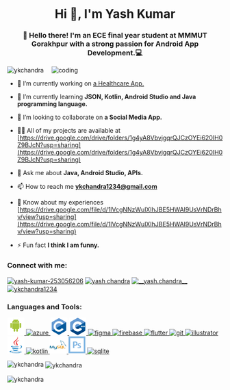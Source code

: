 <h1 align="center">Hi 👋, I'm Yash Kumar</h1>
<h3 align="center">👋 Hello there! I'm an ECE final year student at MMMUT Gorakhpur with a strong passion for Android App Development.💻</h3>
<img align="right" alt="coding" width="400" src="https://camo.githubusercontent.com/cae12fddd9d6982901d82580bdf321d81fb299141098ca1c2d4891870827bf17/68747470733a2f2f6d69726f2e6d656469756d2e636f6d2f6d61782f313336302f302a37513379765349765f7430696f4a2d5a2e676966">
<p align="left"> <img src="https://komarev.com/ghpvc/?username=ykchandra&label=Profile%20views&color=0e75b6&style=flat" alt="ykchandra" /> </p>

- 🔭 I’m currently working on [a Healthcare App.](https://github.com/ykchandra/healthcareApp)

- 🌱 I’m currently learning **JSON, Kotlin, Android Studio and Java programming language.**

- 👯 I’m looking to collaborate on **a Social Media App.**

- 👨‍💻 All of my projects are available at [https://drive.google.com/drive/folders/1g4yA8VbvjgqrQJCzOYEi620IH0Z9BJcN?usp=sharing](https://drive.google.com/drive/folders/1g4yA8VbvjgqrQJCzOYEi620IH0Z9BJcN?usp=sharing)

- 💬 Ask me about **Java, Android Studio, APIs.**

- 📫 How to reach me **ykchandra1234@gmail.com**

- 📄 Know about my experiences [https://drive.google.com/file/d/1lVcgNNzWulXIhJBE5HWAl9UsVrNDrBhv/view?usp=sharing](https://drive.google.com/file/d/1lVcgNNzWulXIhJBE5HWAl9UsVrNDrBhv/view?usp=sharing)

- ⚡ Fun fact **I think I am funny.**

<h3 align="left">Connect with me:</h3>
<p align="left">
<a href="https://linkedin.com/in/yash-kumar-253056206" target="blank"><img align="center" src="https://raw.githubusercontent.com/rahuldkjain/github-profile-readme-generator/master/src/images/icons/Social/linked-in-alt.svg" alt="yash-kumar-253056206" height="30" width="40" /></a>
<a href="https://fb.com/yash chandra" target="blank"><img align="center" src="https://raw.githubusercontent.com/rahuldkjain/github-profile-readme-generator/master/src/images/icons/Social/facebook.svg" alt="yash chandra" height="30" width="40" /></a>
<a href="https://instagram.com/__yash.chandra__" target="blank"><img align="center" src="https://raw.githubusercontent.com/rahuldkjain/github-profile-readme-generator/master/src/images/icons/Social/instagram.svg" alt="__yash.chandra__" height="30" width="40" /></a>
<a href="https://www.codechef.com/users/ykchandra1234" target="blank"><img align="center" src="https://cdn.jsdelivr.net/npm/simple-icons@3.1.0/icons/codechef.svg" alt="ykchandra1234" height="30" width="40" /></a>
</p>

<h3 align="left">Languages and Tools:</h3>
<p align="left"> <a href="https://developer.android.com" target="_blank" rel="noreferrer"> <img src="https://raw.githubusercontent.com/devicons/devicon/master/icons/android/android-original-wordmark.svg" alt="android" width="40" height="40"/> </a> <a href="https://azure.microsoft.com/en-in/" target="_blank" rel="noreferrer"> <img src="https://www.vectorlogo.zone/logos/microsoft_azure/microsoft_azure-icon.svg" alt="azure" width="40" height="40"/> </a> <a href="https://www.cprogramming.com/" target="_blank" rel="noreferrer"> <img src="https://raw.githubusercontent.com/devicons/devicon/master/icons/c/c-original.svg" alt="c" width="40" height="40"/> </a> <a href="https://www.w3schools.com/cpp/" target="_blank" rel="noreferrer"> <img src="https://raw.githubusercontent.com/devicons/devicon/master/icons/cplusplus/cplusplus-original.svg" alt="cplusplus" width="40" height="40"/> </a> <a href="https://www.figma.com/" target="_blank" rel="noreferrer"> <img src="https://www.vectorlogo.zone/logos/figma/figma-icon.svg" alt="figma" width="40" height="40"/> </a> <a href="https://firebase.google.com/" target="_blank" rel="noreferrer"> <img src="https://www.vectorlogo.zone/logos/firebase/firebase-icon.svg" alt="firebase" width="40" height="40"/> </a> <a href="https://flutter.dev" target="_blank" rel="noreferrer"> <img src="https://www.vectorlogo.zone/logos/flutterio/flutterio-icon.svg" alt="flutter" width="40" height="40"/> </a> <a href="https://git-scm.com/" target="_blank" rel="noreferrer"> <img src="https://www.vectorlogo.zone/logos/git-scm/git-scm-icon.svg" alt="git" width="40" height="40"/> </a> <a href="https://www.adobe.com/in/products/illustrator.html" target="_blank" rel="noreferrer"> <img src="https://www.vectorlogo.zone/logos/adobe_illustrator/adobe_illustrator-icon.svg" alt="illustrator" width="40" height="40"/> </a> <a href="https://www.java.com" target="_blank" rel="noreferrer"> <img src="https://raw.githubusercontent.com/devicons/devicon/master/icons/java/java-original.svg" alt="java" width="40" height="40"/> </a> <a href="https://kotlinlang.org" target="_blank" rel="noreferrer"> <img src="https://www.vectorlogo.zone/logos/kotlinlang/kotlinlang-icon.svg" alt="kotlin" width="40" height="40"/> </a> <a href="https://www.mysql.com/" target="_blank" rel="noreferrer"> <img src="https://raw.githubusercontent.com/devicons/devicon/master/icons/mysql/mysql-original-wordmark.svg" alt="mysql" width="40" height="40"/> </a> <a href="https://www.photoshop.com/en" target="_blank" rel="noreferrer"> <img src="https://raw.githubusercontent.com/devicons/devicon/master/icons/photoshop/photoshop-line.svg" alt="photoshop" width="40" height="40"/> </a> <a href="https://www.sqlite.org/" target="_blank" rel="noreferrer"> <img src="https://www.vectorlogo.zone/logos/sqlite/sqlite-icon.svg" alt="sqlite" width="40" height="40"/> </a> </p>

<p><img align="left" src="https://github-readme-stats.vercel.app/api/top-langs?username=ykchandra&show_icons=true&locale=en&layout=compact" alt="ykchandra" /></p>

<p>&nbsp;<img align="center" src="https://github-readme-stats.vercel.app/api?username=ykchandra&show_icons=true&locale=en" alt="ykchandra" /></p>

<p><img align="center" src="https://github-readme-streak-stats.herokuapp.com/?user=ykchandra&" alt="ykchandra" /></p>
